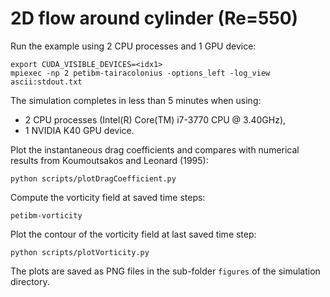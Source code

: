 # 2D flow around cylinder (Re=550)

Run the example using 2 CPU processes and 1 GPU device:

```
export CUDA_VISIBLE_DEVICES=<idx1>
mpiexec -np 2 petibm-tairacolonius -options_left -log_view ascii:stdout.txt
```

The simulation completes in less than 5 minutes when using:
- 2 CPU processes (Intel(R) Core(TM) i7-3770 CPU @ 3.40GHz),
- 1 NVIDIA K40 GPU device.

Plot the instantaneous drag coefficients and compares with numerical results
from Koumoutsakos and Leonard (1995):

```
python scripts/plotDragCoefficient.py
```

Compute the vorticity field at saved time steps:

```
petibm-vorticity
```

Plot the contour of the vorticity field at last saved time step:

```
python scripts/plotVorticity.py
```

The plots are saved as PNG files in the sub-folder `figures` of the simulation
directory.
